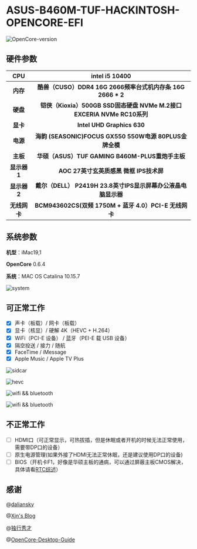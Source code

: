 # ASUS-B460M-TUF-HACKINTOSH-OPENCORE-EFI

![OpenCore-version](https://img.shields.io/badge/OpenCore-0.6.4-brightgreen)

## 硬件参数

|     CPU      |                        intel i5 10400                        |
| :----------: | :----------------------------------------------------------: |
|   **内存**   |  **酷兽（CUSO）DDR4 16G 2666频率台式机内存条 16G 2666 * 2**  |
|   **硬盘**   | **铠侠（Kioxia）500GB SSD固态硬盘 NVMe M.2接口 EXCERIA NVMe RC10系列** |
|   **显卡**   |                  **Intel UHD Graphics 630**                  |
|   **电源**   |    **海韵 (SEASONIC)FOCUS GX550 550W电源 80PLUS金牌全模**    |
|   **主板**   |       **华硕（ASUS）TUF GAMING B460M-PLUS重炮手主板**        |
| **显示器1**  |           **AOC 27英寸玄英质感黑 微框 IPS技术屏**            |
| **显示器2**  | **戴尔（DELL） P2419H 23.8英寸IPS显示屏幕办公液晶电脑显示器** |
| **无线网卡** |    **BCM943602CS(双频 1750M + 蓝牙 4.0）PCI-E 无线网卡**     |

## 系统参数

**机型**：iMac19,1 

**OpenCore** 0.6.4

**系统**：MAC OS Catalina 10.15.7

![system](https://github-image-1301846849.cos.ap-guangzhou.myqcloud.com/EFI/image/system.png)

## 可正常工作

- [x] 声卡（板载）/ 网卡（板载）
- [x] 显卡（核显）/ 硬解 4K（HEVC + H.264）
- [x] WiFi（PCI-E 设备） / 蓝牙（PEI-E 载 USB 设备）
- [x] 隔空投送 / 接力 / 随航
- [x] FaceTime / iMessage
- [x] Apple Music / Apple TV Plus

![sidcar](https://github-image-1301846849.cos.ap-guangzhou.myqcloud.com/EFI/image/sidcar.png)

![hevc](https://github-image-1301846849.cos.ap-guangzhou.myqcloud.com/EFI/image/hevc.png)

![wifi && bluetooth](https://github-image-1301846849.cos.ap-guangzhou.myqcloud.com/EFI/image/wifi.png)

![wifi && bluetooth](https://github-image-1301846849.cos.ap-guangzhou.myqcloud.com/EFI/image/wifi2.png)

## 不正常工作

- [ ] HDMI口（可正常显示，可热拔插，但是休眠或者开机的时候无法正常使用，需要带DP口的设备）
- [ ] 原生电源管理(如果外接了HDMI无法正常休眠，还是建议使用DP口的设备)
- [ ] BIOS（开机卡F1，好像是华硕主板的通病，可以通过屏蔽主板CMOS解决，具体请看[RTC综述](https://blog.xjn819.com/post/rtc-issues-related-to-oc.html)）

## 感谢

@[daliansky](https://github.com/daliansky)

@[Xjn's Blog](https://blog.xjn819.com/)

@[独行秀才](https://shuiyunxc.gitee.io/)

@[OpenCore-Desktop-Guide](https://dortania.github.io/OpenCore-Desktop-Guide/)